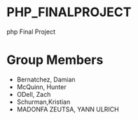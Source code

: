 # PHP_FINALPROJECT
php Final Project


# Group Members
- Bernatchez, Damian
- McQuinn, Hunter
- ODell, Zach
- Schurman,Kristian 
- MADONFA ZEUTSA, YANN ULRICH
